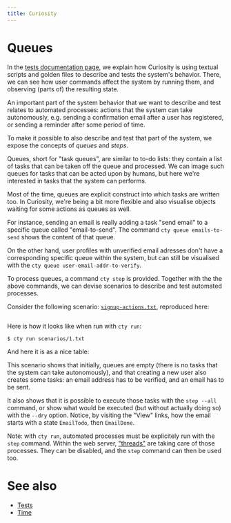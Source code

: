 ```yaml
---
title: Curiosity
---
```


# Queues

In the [tests documentation page](/documentation/tests), we explain how
Curiosity is using textual scripts and golden files to describe and tests the
system's behavior. There, we can see how user commands affect the system by
running them, and observing (parts of) the resulting state.

An important part of the system behavior that we want to describe and test
relates to automated processes: actions that the system can take autonomously,
e.g. sending a confirmation email after a user has registered, or sending a
reminder after some period of time.

To make it possible to also describe and test that part of the system, we
expose the concepts of _queues_ and _steps_.

Queues, short for "task queues", are similar to to-do lists: they contain a
list of tasks that can be taken off the queue and processed. We can image such
queues for tasks that can be acted upon by humans, but here we're interested in
tasks that the system can performs.

Most of the time, queues are explicit construct into which tasks are written
too. In Curiosity, we're being a bit more flexible and also visualise objects
waiting for some actions as queues as well.

For instance, sending an email is really adding a task "send email" to a
specific queue called "email-to-send". The command `cty queue emails-to-send`
shows the content of that queue.

On the other hand, user profiles with unverified email adresses don't have a
corresponding specific queue within the system, but can still be visualised
with the `cty queue user-email-addr-to-verify`.

To process queues, a command `cty step` is provided. Together with the the
above commands, we can devise scenarios to describe and test automated
processes.

Consider the following scenario:
[`signup-actions.txt`](https://github.com/hypered/curiosity/blob/main/scenarios/signup-actions.txt),
reproduced here:

<pre><code><!--# include virtual="/scenarios/signup-actions.txt" --></code></pre>

Here is how it looks like when run with `cty run`:

<pre><code>$ cty run scenarios/1.txt
<!--# include virtual="/scenarios/signup-actions.golden" --></code></pre>

And here it is as a nice table:

<!--# include virtual="/partials/scenarios/signup-actions" -->

This scenario shows that initially, queues are empty (there is no tasks that
the system can take autonomously), and that creating a new user also creates
some tasks: an email address has to be verified, and an email has to be sent.

It also shows that it is possible to execute those tasks with the `step --all`
command, or show what would be executed (but without actually doing so) with
the `--dry` option. Notice, by visiting the "View" links, how the email starts
with a state `EmailTodo`, then `EmailDone`.

Note: with `cty run`, automated processes must be explicitely run with the
`step` command. Within the web server,
["threads"](https://en.wikipedia.org/wiki/Thread_(computing)) are taking care
of those processes. They can be disabled, and the `step` command can then be
used too.

# See also

- [Tests](/documentation/tests)
- [Time](/documentation/time)
